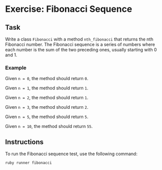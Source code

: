 # Exercise: Fibonacci Sequence

## Task

Write a class `Fibonacci` with a method `nth_fibonacci` that returns the nth Fibonacci number. The Fibonacci sequence is a series of numbers where each number is the sum of the two preceding ones, usually starting with 0 and 1.

### Example

Given `n = 0`, the method should return `0`.

Given `n = 1`, the method should return `1`.

Given `n = 2`, the method should return `1`.

Given `n = 3`, the method should return `2`.

Given `n = 5`, the method should return `5`.

Given `n = 10`, the method should return `55`.

## Instructions

To run the Fibonacci sequence test, use the following command:

```bash
ruby runner fibonacci
```